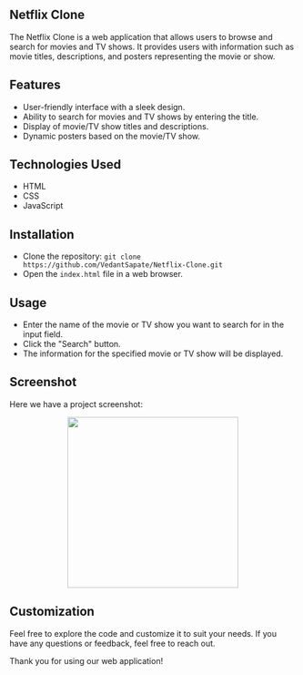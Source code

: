 ## Netflix Clone

The Netflix Clone is a web application that allows users to browse and search for movies and TV shows. It provides users with information such as movie titles, descriptions, and posters representing the movie or show.

## Features

- User-friendly interface with a sleek design.
- Ability to search for movies and TV shows by entering the title.
- Display of movie/TV show titles and descriptions.
- Dynamic posters based on the movie/TV show.

## Technologies Used

- HTML
- CSS
- JavaScript

## Installation

- Clone the repository: `git clone https://github.com/VedantSapate/Netflix-Clone.git`
- Open the `index.html` file in a web browser.

## Usage

- Enter the name of the movie or TV show you want to search for in the input field.
- Click the "Search" button.
- The information for the specified movie or TV show will be displayed.

## Screenshot

Here we have a project screenshot:

<p align="center">
<img src="![Screenshot](https://github.com/VedantSapate/Netflix-Clone/assets/144541195/498d21e8-8783-4688-87dd-4cf017e1a0e3)
" width="300" height="300" />
</p>

## Customization

Feel free to explore the code and customize it to suit your needs. If you have any questions or feedback, feel free to reach out.



Thank you for using our web application!
